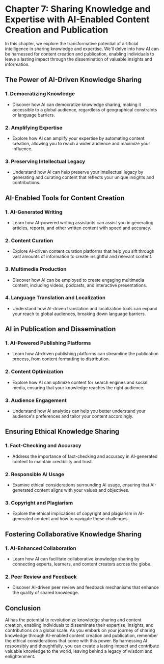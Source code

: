 Chapter 7: Sharing Knowledge and Expertise with AI-Enabled Content Creation and Publication
===========================================================================================

In this chapter, we explore the transformative potential of artificial intelligence in sharing knowledge and expertise. We'll delve into how AI can be harnessed for content creation and publication, enabling individuals to leave a lasting impact through the dissemination of valuable insights and information.

The Power of AI-Driven Knowledge Sharing
----------------------------------------

### **1. Democratizing Knowledge**

* Discover how AI can democratize knowledge sharing, making it accessible to a global audience, regardless of geographical constraints or language barriers.

### **2. Amplifying Expertise**

* Explore how AI can amplify your expertise by automating content creation, allowing you to reach a wider audience and maximize your influence.

### **3. Preserving Intellectual Legacy**

* Understand how AI can help preserve your intellectual legacy by generating and curating content that reflects your unique insights and contributions.

AI-Enabled Tools for Content Creation
-------------------------------------

### **1. AI-Generated Writing**

* Learn how AI-powered writing assistants can assist you in generating articles, reports, and other written content with speed and accuracy.

### **2. Content Curation**

* Explore AI-driven content curation platforms that help you sift through vast amounts of information to create insightful and relevant content.

### **3. Multimedia Production**

* Discover how AI can be employed to create engaging multimedia content, including videos, podcasts, and interactive presentations.

### **4. Language Translation and Localization**

* Understand how AI-driven translation and localization tools can expand your reach to global audiences, breaking down language barriers.

AI in Publication and Dissemination
-----------------------------------

### **1. AI-Powered Publishing Platforms**

* Learn how AI-driven publishing platforms can streamline the publication process, from content formatting to distribution.

### **2. Content Optimization**

* Explore how AI can optimize content for search engines and social media, ensuring that your knowledge reaches the right audience.

### **3. Audience Engagement**

* Understand how AI analytics can help you better understand your audience's preferences and tailor your content accordingly.

Ensuring Ethical Knowledge Sharing
----------------------------------

### **1. Fact-Checking and Accuracy**

* Address the importance of fact-checking and accuracy in AI-generated content to maintain credibility and trust.

### **2. Responsible AI Usage**

* Examine ethical considerations surrounding AI usage, ensuring that AI-generated content aligns with your values and objectives.

### **3. Copyright and Plagiarism**

* Explore the ethical implications of copyright and plagiarism in AI-generated content and how to navigate these challenges.

Fostering Collaborative Knowledge Sharing
-----------------------------------------

### **1. AI-Enhanced Collaboration**

* Learn how AI can facilitate collaborative knowledge sharing by connecting experts, learners, and content creators across the globe.

### **2. Peer Review and Feedback**

* Discover AI-driven peer review and feedback mechanisms that enhance the quality of shared knowledge.

Conclusion
----------

AI has the potential to revolutionize knowledge sharing and content creation, enabling individuals to disseminate their expertise, insights, and contributions on a global scale. As you embark on your journey of sharing knowledge through AI-enabled content creation and publication, remember the ethical considerations that come with this power. By harnessing AI responsibly and thoughtfully, you can create a lasting impact and contribute valuable knowledge to the world, leaving behind a legacy of wisdom and enlightenment.
